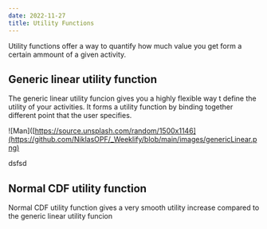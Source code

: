 ```yaml
---
date: 2022-11-27
title: Utility Functions
---
```

Utility functions offer a way to quantify how much value you get form a certain ammount of a given activity. 

## Generic linear utility function

The generic linear utility funcion gives you a highly flexible way t define the utility of your activities. It forms a utility function by binding together different point that the user specifies.

![Man]([https://source.unsplash.com/random/1500x1146](https://github.com/NiklasOPF/_Weeklify/blob/main/images/genericLinear.png)

dsfsd

## Normal CDF utility function

Normal CDF utility function gives a very smooth utility increase compared to the generic linear utility funcion 
